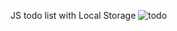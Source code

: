 JS todo list with Local Storage
![todo](https://user-images.githubusercontent.com/97034681/188315968-eeb42578-0b59-456d-a069-9e7f52dca7eb.JPG)

